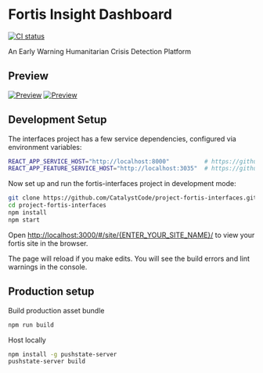 # Fortis Insight Dashboard

[![CI status](https://travis-ci.org/CatalystCode/project-fortis-interfaces.svg?branch=master)](https://travis-ci.org/CatalystCode/project-fortis-interfaces)

An Early Warning Humanitarian Crisis Detection Platform

## Preview

[![Preview](https://cloud.githubusercontent.com/assets/7635865/22437397/c57eb276-e6dc-11e6-8fc4-7fdb332aae50.png)](https://cloud.githubusercontent.com/assets/7635865/22437397/c57eb276-e6dc-11e6-8fc4-7fdb332aae50.png)
[![Preview](https://cloud.githubusercontent.com/assets/7635865/22437264/42602c94-e6dc-11e6-8f52-21ed96b84ea8.png)](https://cloud.githubusercontent.com/assets/7635865/22437264/42602c94-e6dc-11e6-8f52-21ed96b84ea8.png)

## Development Setup

The interfaces project has a few service dependencies, configured via environment variables:

```sh
REACT_APP_SERVICE_HOST="http://localhost:8000"          # https://github.com/CatalystCode/project-fortis-services
REACT_APP_FEATURE_SERVICE_HOST="http://localhost:3035"  # https://github.com/CatalystCode/featureService
```

Now set up and run the fortis-interfaces project in development mode:

```sh
git clone https://github.com/CatalystCode/project-fortis-interfaces.git
cd project-fortis-interfaces
npm install
npm start
```

Open [http://localhost:3000/#/site/{ENTER_YOUR_SITE_NAME}/](http://localhost:3000/#/site/{ENTER_YOUR_SITE_NAME}/) to view your fortis site in the browser.

The page will reload if you make edits. You will see the build errors and lint warnings in the console.

## Production setup

Build production asset bundle

```sh
npm run build
```

Host locally

```sh
npm install -g pushstate-server
pushstate-server build
```
